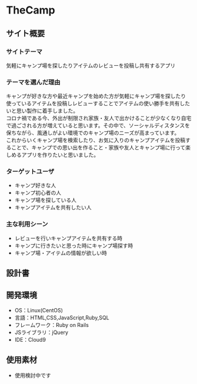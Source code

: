 # TheCamp

## サイト概要
### サイトテーマ
気軽にキャンプ場を探したりアイテムのレビューを投稿し共有するアプリ

### テーマを選んだ理由
キャンプが好きな方や最近キャンプを始めた方が気軽にキャンプ場を探したり<br>
使っているアイテムを投稿しレビューすることでアイテムの使い勝手を共有したいと思い製作に着手しました。<br>
コロナ禍である今、外出が制限され家族・友人で出かけることが少なくなり自宅で過ごされる方が増えていると思います。その中で、ソーシャルディスタンスを保ちながら、風通しがよい環境でのキャンプ場のニーズが高まっています。<br>
これからいくキャンプ場を検索したり、お気に入りのキャンプアイテムを投稿することで、キャンプでの思い出を作ること・家族や友人とキャンプ場に行って楽しめるアプリを作りたいと思いました。

### ターゲットユーザ
- キャンプ好きな人
- キャンプ初心者の人
- キャンプ場を探している人
- キャンプアイテムを共有したい人

### 主な利用シーン
- レビューを行いキャンプアイテムを共有する時
- キャンプに行きたいと思った時にキャンプ場探す時
- キャンプ場・アイテムの情報が欲しい時

## 設計書


## 開発環境
- OS：Linux(CentOS)
- 言語：HTML,CSS,JavaScript,Ruby,SQL
- フレームワーク：Ruby on Rails
- JSライブラリ：jQuery
- IDE：Cloud9

## 使用素材
- 使用検討中です

